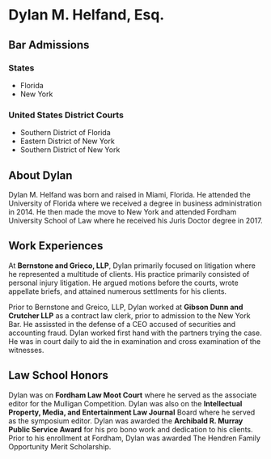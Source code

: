 # **Dylan M. Helfand, Esq.**

## Bar Admissions
### States
- Florida 
- New York
 
### United States District Courts
- Southern District of Florida 
- Eastern District of New York 
- Southern District of New York  
  
## About Dylan

Dylan M. Helfand was born and raised in Miami, Florida. He attended the University of Florida where we received a degree in business administration in 2014. He then made the move to New York and attended Fordham University School of Law where he received his Juris Doctor degree in 2017. 

## Work Experiences

At **Bernstone and Grieco, LLP**, Dylan primarily focused on litigation where he represented a multitude of clients. His practice primarily consisted of personal injury litigation. He argued motions before the courts, wrote appellate briefs, and attained numerous settlments for his clients. 

Prior to Bernstone and Greico, LLP, Dylan worked at **Gibson Dunn and Crutcher LLP** as a contract law clerk, prior to admission to the New York Bar. He assissted in the defense of a CEO accused of securities and accounting fraud. Dylan worked first hand with the partners trying the case. He was in court daily to aid the in examination and cross examination of the witnesses. 

## Law School Honors

Dylan was on **Fordham Law Moot Court** where he served as the associate editor for the Mulligan Competition. Dylan was also on the **Intellectual Property, Media, and Entertainment Law Journal** Board where he served as the symposium editor. Dylan was awarded the **Archibald R. Murray Public Service Award** for his pro bono work and dedication to his clients. Prior to his enrollment at Fordham, Dylan was awarded The Hendren Family Opportunity Merit Scholarship.




